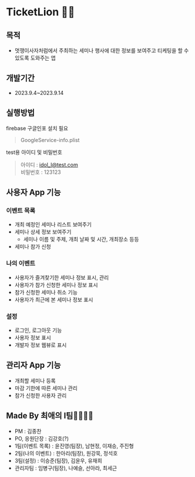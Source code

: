 # TicketLion 🎫🦁

## 목적
- 멋쟁이사자처럼에서 주최하는 세미나 행사에 대한 정보를 보여주고 티케팅을 할 수 있도록 도와주는 앱

## 개발기간
- 2023.9.4~2023.9.14

## 실행방법
firebase 구글인포 설치 필요
> GoogleService-info.plist

test용 아이디 및 비밀번호
> 아이디 : idol_I@test.com<br/>
> 비밀번호 : 123123



## 사용자 App 기능
### 이벤트 목록
- 개최 예정인 세미나 리스트 보여주기
- 세미나 상세 정보 보여주기
    - 세미나 이름 및 주제, 개최 날짜 및 시간, 개최장소 등등
- 세미나 참가 신청

### 나의 이벤트
- 사용자가 즐겨찾기한 세미나 정보 표시, 관리
- 사용자가 참가 신청한 세미나 정보 표시
- 참가 신청한 세미나 취소 기능
- 사용자가 최근에 본 세미나 정보 표시

### 설정
- 로그인, 로그아웃 기능
- 사용자 정보 표시
- 개발자 정보 웹뷰로 표시


## 관리자 App 기능
- 개최할 세미나 등록
- 마감 기한에 따른 세미나 관리
- 참가 신청한 사용자 관리


## Made By 최애의 I팀👨‍👩‍👧‍👦
- PM : 김종찬
- PO, 응원단장 : 김강호(?)
- 1팀(이벤트 목록) : 윤진영(팀장), 남현정, 이재승, 주진형
- 2팀(나의 이벤트) : 한아리(팀장), 원강묵, 정석호
- 3팀(설정) : 이승준(팀장), 김윤우, 유재희
- 관리자팀 : 임병구(팀장), 나예슬, 선아라, 최세근
